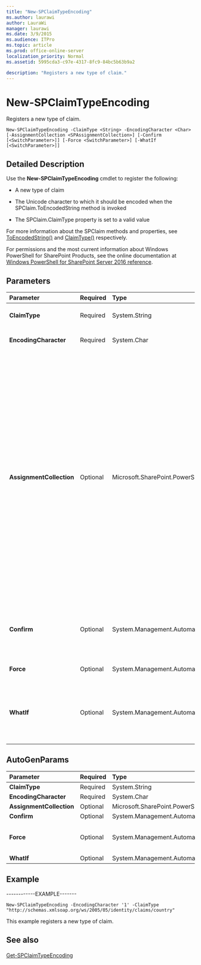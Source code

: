 ```yaml
---
title: "New-SPClaimTypeEncoding"
ms.author: laurawi
author: LauraWi
manager: laurawi
ms.date: 3/9/2015
ms.audience: ITPro
ms.topic: article
ms.prod: office-online-server
localization_priority: Normal
ms.assetid: 5995cda3-c97e-4317-8fc9-84bc5b63b9a2

description: "Registers a new type of claim."
---
```


# New-SPClaimTypeEncoding

Registers a new type of claim.
  
```
New-SPClaimTypeEncoding -ClaimType <String> -EncodingCharacter <Char> [-AssignmentCollection <SPAssignmentCollection>] [-Confirm [<SwitchParameter>]] [-Force <SwitchParameter>] [-WhatIf [<SwitchParameter>]]
```

## Detailed Description

Use the **New-SPClaimTypeEncoding** cmdlet to register the following: 
  
- A new type of claim
    
- The Unicode character to which it should be encoded when the SPClaim.ToEncodedString method is invoked
    
- The SPClaim.ClaimType property is set to a valid value
    
For more information about the SPClaim methods and properties, see [ToEncodedString()](https://msdn.microsoft.com/library/Microsoft.SharePoint.Administration.Claims.SPClaim.ToEncodedString.aspx) and [ClaimType()](https://msdn.microsoft.com/library/Microsoft.SharePoint.Administration.Claims.SPClaim.ClaimType.aspx) respectively. 
  
For permissions and the most current information about Windows PowerShell for SharePoint Products, see the online documentation at [Windows PowerShell for SharePoint Server 2016 reference](https://go.microsoft.com/fwlink/p/?LinkId=671715).
  
## Parameters

|**Parameter**|**Required**|**Type**|**Description**|
|:-----|:-----|:-----|:-----|
|**ClaimType** <br/> |Required  <br/> |System.String  <br/> |Specifies the type of claim for which you want to create a mapping.  <br/> |
|**EncodingCharacter** <br/> |Required  <br/> |System.Char  <br/> |Specifies the Unicode character to which you want to create a mapping.  <br/> |
|**AssignmentCollection** <br/> |Optional  <br/> |Microsoft.SharePoint.PowerShell.SPAssignmentCollection  <br/> |Manages objects for the purpose of proper disposal. Use of objects, such as **SPWeb** or **SPSite**, can use large amounts of memory and use of these objects in Windows PowerShell scripts requires proper memory management. Using the **SPAssignment** object, you can assign objects to a variable and dispose of the objects after they are needed to free up memory. When **SPWeb**, **SPSite**, or **SPSiteAdministration** objects are used, the objects are automatically disposed of if an assignment collection or the **Global** parameter is not used.  <br/> > [!NOTE]> When the **Global** parameter is used, all objects are contained in the global store. If objects are not immediately used, or disposed of by using the **Stop-SPAssignment** command, an out-of-memory scenario can occur.           |
|**Confirm** <br/> |Optional  <br/> |System.Management.Automation.SwitchParameter  <br/> |Prompts you for confirmation before executing the command. For more information, type the following command: **get-help about_commonparameters** <br/> |
|**Force** <br/> |Optional  <br/> |System.Management.Automation.SwitchParameter  <br/> |Suppresses confirmation messages to any claim type that is added.  <br/> |
|**WhatIf** <br/> |Optional  <br/> |System.Management.Automation.SwitchParameter  <br/> |Displays a message that describes the effect of the command instead of executing the command. For more information, type the following command: **get-help about_commonparameters** <br/> |
   
## AutoGenParams

|**Parameter**|**Required**|**Type**|**Description**|
|:-----|:-----|:-----|:-----|
|**ClaimType** <br/> |Required  <br/> |System.String  <br/> ||
|**EncodingCharacter** <br/> |Required  <br/> |System.Char  <br/> ||
|**AssignmentCollection** <br/> |Optional  <br/> |Microsoft.SharePoint.PowerShell.SPAssignmentCollection  <br/> ||
|**Confirm** <br/> |Optional  <br/> |System.Management.Automation.SwitchParameter  <br/> ||
|**Force** <br/> |Optional  <br/> |System.Management.Automation.SwitchParameter  <br/> |Suppresses any dialog box that is displayed.  <br/> |
|**WhatIf** <br/> |Optional  <br/> |System.Management.Automation.SwitchParameter  <br/> ||
   
## Example

------------EXAMPLE------- 
  
```
New-SPClaimTypeEncoding -EncodingCharacter '1' -ClaimType "http://schemas.xmlsoap.org/ws/2005/05/identity/claims/country"
```

This example registers a new type of claim.
  
## See also

#### 

[Get-SPClaimTypeEncoding](get-spclaimtypeencoding.md)

